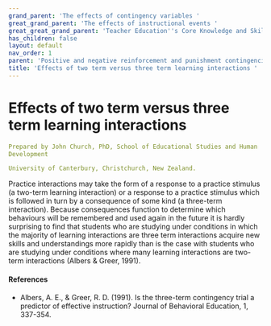 ```yaml
---
grand_parent: 'The effects of contingency variables '
great_grand_parent: 'The effects of instructional events '
great_great_grand_parent: 'Teacher Education''s Core Knowledge and Skills.'
has_children: false
layout: default
nav_order: 1
parent: 'Positive and negative reinforcement and punishment contingencies '
title: 'Effects of two term versus three term learning interactions '
---
```

# Effects of two term versus three term learning interactions


```yaml
Prepared by John Church, PhD, School of Educational Studies and Human
Development

University of Canterbury, Christchurch, New Zealand.
```


Practice interactions may take the form of a response to a practice
stimulus (a two-term learning interaction) or a response to a practice
stimulus which is followed in turn by a consequence of some kind (a
three-term interaction). Because consequences function to determine
which behaviours will be remembered and used again in the future it is
hardly surprising to find that students who are studying under
conditions in which the majority of learning interactions are three term
interactions acquire new skills and understandings more rapidly than is
the case with students who are studying under conditions where many
learning interactions are two-term interactions (Albers & Greer, 1991).


#### References

-   Albers, A. E., & Greer, R. D. (1991). Is the three-term contingency
    trial a predictor of effective instruction? Journal of Behavioral
    Education, 1, 337-354.
